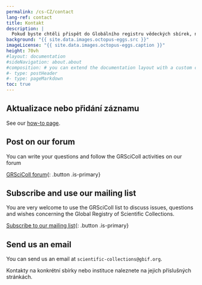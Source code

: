 ```yaml
---
permalink: /cs-CZ/contact
lang-ref: contact
title: Kontakt
description: |
  Pokud byste chtěli přispět do Globálního registru vědeckých sbírek, narazit na nějaký problém nebo se na něco zeptat, kontaktujte nás. Kontakty na konkrétní sbírky nebo instituce naleznete na jejich příslušných stránkách.
background: "{{ site.data.images.octopus-eggs.src }}"
imageLicense: "{{ site.data.images.octopus-eggs.caption }}"
height: 70vh
#layout: documentation
#sideNavigation: about.about
#composition: # you can extend the documentation layout with a custom composition
#- type: postHeader
#- type: pageMarkdown
toc: true
---
```


## Aktualizace nebo přidání záznamu

See our [how-to page](/how-to).

## Post on our forum

You can write your questions and follow the GRSciColl activities on our forum

[GRSciColl forum](https://discourse.gbif.org/c/grscicoll){: .button .is-primary}
## Subscribe and use our mailing list

You are very welcome to use the GRSciColl list to discuss issues, questions and wishes concerning the Global Registry of Scientific Collections.

[Subscribe to our mailing list](https://lists.gbif.org/mailman/listinfo/scientific-collections){: .button .is-primary}

## Send us an email

You can send us an email at `scientific-collections@gbif.org`.

Kontakty na konkrétní sbírky nebo instituce naleznete na jejich příslušných stránkách.
